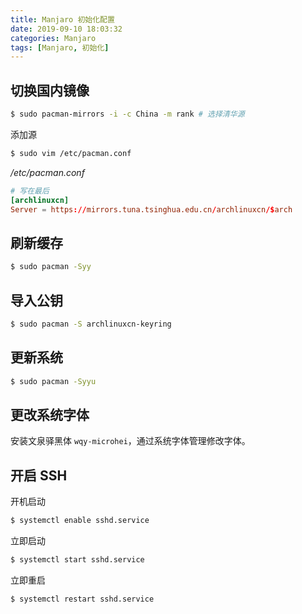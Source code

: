 ```yaml
---
title: Manjaro 初始化配置
date: 2019-09-10 18:03:32
categories: Manjaro
tags: [Manjaro, 初始化]
---
```


## 切换国内镜像

```bash
$ sudo pacman-mirrors -i -c China -m rank # 选择清华源
```

添加源

```bash
$ sudo vim /etc/pacman.conf
```

*/etc/pacman.conf*

```.conf
# 写在最后
[archlinuxcn]
Server = https://mirrors.tuna.tsinghua.edu.cn/archlinuxcn/$arch
```

## 刷新缓存

```bash
$ sudo pacman -Syy
```

## 导入公钥

```bash
$ sudo pacman -S archlinuxcn-keyring
```

## 更新系统

```bash
$ sudo pacman -Syyu
```

## 更改系统字体

安装文泉驿黑体 `wqy-microhei`，通过系统字体管理修改字体。

## 开启 SSH

开机启动

```bash
$ systemctl enable sshd.service 
```

立即启动

```bash
$ systemctl start sshd.service 
```

立即重启

```bash
$ systemctl restart sshd.service 
```

